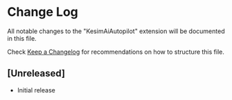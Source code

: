 # Change Log

All notable changes to the "KesimAiAutopilot" extension will be documented in this file.

Check [Keep a Changelog](http://keepachangelog.com/) for recommendations on how to structure this file.

## [Unreleased]

- Initial release